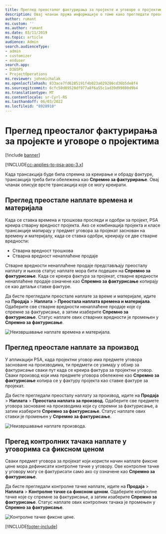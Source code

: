 ```yaml
---
title: Преглед преосталог фактурирања за пројекте и уговоре о пројектима
description: Овај чланак пружа информације о томе како прегледати преостало време, трошкове и производе и како их означити као спремне за фактурирање.
author: rumant
ms.custom: ''
ms.author: rumant
ms.date: 03/11/2019
ms.topic: article
audience: Admin
search.audienceType:
- admin
- customizer
- enduser
search.app:
- D365PS
- ProjectOperations
ms.reviewer: johnmichalak
ms.openlocfilehash: 833ace7fd6285191f4b023a029286cd36b5de8f4
ms.sourcegitcommit: 6cfc50d89528df977a8f6a55c1ad39d99800d9b4
ms.translationtype: MT
ms.contentlocale: sr-Cyrl-RS
ms.lasthandoff: 06/03/2022
ms.locfileid: "8928910"
---
```

# <a name="review-the-invoicing-backlog-on-projects-and-project-contracts"></a>Преглед преосталог фактурирања за пројекте и уговоре о пројектима

[!include [banner](../includes/psa-now-project-operations.md)]

[!INCLUDE[cc-applies-to-psa-app-3.x](../includes/cc-applies-to-psa-app-3x.md)]

Када трансакција буде била спремна за креирање и обраду фактуре, трансакција треба бити обележена као **Спремно за фактурирање**. Овај чланак описује врсте трансакција које се могу креирати.

## <a name="review-the-time-and-material-billing-backlog"></a>Преглед преостале наплате времена и материјала

Када се ставка времена и трошкова проследи и одобри за пројект, PSA креира стварну вредност пројекта. Ако се комбинација пројекта и класе трансакције мапирају у предмет уговора за пројекат заснован на времену и материјалу, када се ставка одобри, креирају се две стварне вредности:

- Стварна вредност трошкова 
- Стварна вредност ненаплаћене продаје

Стварне вредности ненаплаћене продаје представљају преосталу наплату и њихов статус наплате мора бити подешен на **Спремно за фактурисање**. Када се креира фактура за пројекат, стварне вредности ненаплаћене продаје означене као **Спремно за фактурисање** копирају се као детаљи ставке фактуре.

Да бисте прегледали преостале наплате за време и материјале, идите на **Продаја** \> **Наплата** \> **Преостала наплата времена и материјала**. Одаберите све стварне вредности ненаплаћене продаје које су спремне за фактурисање, а затим изаберите **Спремно за фактурисање**. Статус наплате ових стварних вредности је промењен у **Спремно за фактурисање**.

![Неизвршавање наплате времена и материјала.](media/TMBacklog.png)

## <a name="review-the-product-billing-backlog"></a>Преглед преостале наплате за производ

У апликацији PSA, када пројектни уговор има предмете уговора засноване на производима, ти предмети се узимају у обзир за фактурисање сваки пут када се креира фактура за пројектни уговор. Сваки производ који има предмете уговора обележене као **Спремно за фактурисање** копира се у фактуру пројекта као ставке фактуре за пројекат.

Да бисте прегледали преосталу наплату за производ, идите на **Продаја** \> **Наплата** \> **Преостала наплата за производ**. Одаберите све предмете уговора засноване на производима који су спремни за фактурисање, а затим изаберите **Спремно за фактурисање**. Статус наплате ових ставки је промењен у **Спремно за фактурисање**.

![Неизвршавање наплате производа.](media/ProductBacklog.png)

## <a name="review-billing-milestones-on-fixed-price-contracts"></a>Прегед контролних тачака наплате у уговорима са фиксном ценом

Сваки предмет уговора за пројекат који користи начин наплате фиксне цене мора дефинисати контролне тачке у уговору. Ове контролне тачке у уговору могу се фактурисати само ако су означене као **Спремно за фактурисање**. 

Да бисте прегледали контролне тачке наплате, идите на **Продаја** \> **Наплата** \> **Контролне тачке са фиксном ценом**. Одаберите контролне тачке које су спремне за фактурисање, а затим изаберите **Спремно за фактурисање**. Статус наплате ових контролних тачака је промењен у **Спремно за фактурисање**.

![Контролне тачке фиксне цене.](media/FPBacklog.png)


[!INCLUDE[footer-include](../includes/footer-banner.md)]
